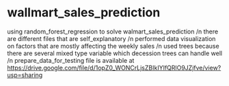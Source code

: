 # wallmart_sales_prediction
using random_forest_regression to solve walmart_sales_prediction /n 
there are different files that are self_explanatory /n
performed data visualization on factors that are mostly affecting the weekly sales /n
used trees because there are several mixed type variable which decession trees can handle well /n
prepare_data_for_testing  file is available at https://drive.google.com/file/d/1opZ0_WONCrLjsZBIkIYIfQRlO9JZjfve/view?usp=sharing
